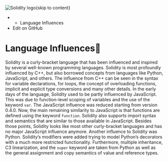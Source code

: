 ![Solidity logo](https://docs.soliditylang.org/en/latest/_static/img/logo.svg){skip to content}
  *   * Language Influences
  * Edit on GitHub


# Language Influences
Solidity is a curly-bracket language that has been influenced and inspired by several well-known programming languages.
Solidity is most profoundly influenced by C++, but also borrowed concepts from languages like Python, JavaScript, and others.
The influence from C++ can be seen in the syntax for variable declarations, for loops, the concept of overloading functions, implicit and explicit type conversions and many other details.
In the early days of the language, Solidity used to be partly influenced by JavaScript. This was due to function-level scoping of variables and the use of the keyword `var`. The JavaScript influence was reduced starting from version 0.4.0. Now, the main remaining similarity to JavaScript is that functions are defined using the keyword `function`. Solidity also supports import syntax and semantics that are similar to those available in JavaScript. Besides those points, Solidity looks like most other curly-bracket languages and has no major JavaScript influence anymore.
Another influence to Solidity was Python. Solidity’s modifiers were added trying to model Python’s decorators with a much more restricted functionality. Furthermore, multiple inheritance, C3 linearization, and the `super` keyword are taken from Python as well as the general assignment and copy semantics of value and reference types.

